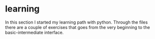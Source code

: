 # learning
In this section I started my learning path with python. Through the files there are a couple of exercises that goes from the very beginning to the basic-intermediate interface.
